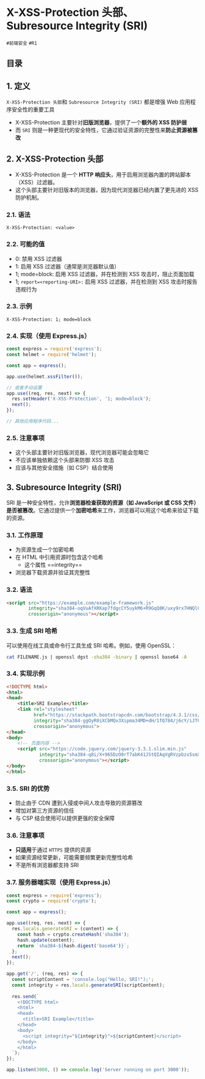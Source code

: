 
# X-XSS-Protection 头部、 Subresource Integrity (SRI)


`#前端安全`  `#R1` 


## 目录
<!-- toc -->
 ## 1. 定义 

`X-XSS-Protection 头部`和 `Subresource Integrity (SRI)` 都是增强 Web 应用程序安全性的重要工具
- X-XSS-Protection 主要针对**旧版浏览器**，提供了一个**额外的 XSS 防护层**
- 而 `SRI` 则是一种更现代的安全特性，它通过验证资源的完整性来**防止资源被篡改**

## 2. X-XSS-Protection 头部

- X-XSS-Protection 是一个 **HTTP 响应头**，用于启用浏览器内置的跨站脚本（XSS）过滤器。
- 这个头部主要针对旧版本的浏览器，因为现代浏览器已经内置了更先进的 XSS 防护机制。

### 2.1. 语法

```http
X-XSS-Protection: <value>
```

### 2.2. 可能的值

- 0: 禁用 XSS 过滤器
- 1: 启用 XSS 过滤器（通常是浏览器默认值）
- 1; mode=block: 启用 XSS 过滤器，并在检测到 XSS 攻击时，阻止页面加载
- 1; `report=<reporting-URI>:` 启用 XSS 过滤器，并在检测到 XSS 攻击时报告违规行为

### 2.3. 示例

```http
X-XSS-Protection: 1; mode=block
```

### 2.4. 实现（使用 Express.js）

```javascript hl:10
const express = require('express');
const helmet = require('helmet');

const app = express();

app.use(helmet.xssFilter());

// 或者手动设置
app.use((req, res, next) => {
  res.setHeader('X-XSS-Protection', '1; mode=block');
  next();
});

// 其他应用程序代码...
```

### 2.5. 注意事项

- 这个头部主要针对旧版浏览器，现代浏览器可能会忽略它
- 不应该单独依赖这个头部来防御 XSS 攻击
- 应该与其他安全措施（如 CSP）结合使用

## 3. Subresource Integrity (SRI)

SRI 是一种安全特性，允许**浏览器检查获取的资源（如 JavaScript 或 CSS 文件）是否被篡改**。它通过提供一个**加密哈希**来工作，浏览器可以用这个哈希来验证下载的资源。

### 3.1. 工作原理

- 为资源生成一个加密哈希
- 在 HTML 中引用资源时包含这个哈希
	- 这个属性 ==integrity==
- 浏览器下载资源并验证其完整性

### 3.2. 语法

```html hl:2
<script src="https://example.com/example-framework.js" 
        integrity="sha384-oqVuAfXRKap7fdgcCY5uykM6+R9GqQ8K/uxy9rx7HNQlGYl1kPzQho1wx4JwY8wC"
        crossorigin="anonymous"></script>
```

### 3.3. 生成 SRI 哈希

可以使用在线工具或命令行工具生成 SRI 哈希。例如，使用 OpenSSL：

```bash
cat FILENAME.js | openssl dgst -sha384 -binary | openssl base64 -A
```

### 3.4. 实现示例

```html hl:7,13
<!DOCTYPE html>
<html>
<head>
    <title>SRI Example</title>
    <link rel="stylesheet" 
          href="https://stackpath.bootstrapcdn.com/bootstrap/4.3.1/css/bootstrap.min.css" 
          integrity="sha384-ggOyR0iXCbMQv3Xipma34MD+dH/1fQ784/j6cY/iJTQUOhcWr7x9JvoRxT2MZw1T" 
          crossorigin="anonymous">
</head>
<body>
    <!-- 页面内容 -->
    <script src="https://code.jquery.com/jquery-3.3.1.slim.min.js" 
            integrity="sha384-q8i/X+965DzO0rT7abK41JStQIAqVgRVzpbzo5smXKp4YfRvH+8abtTE1Pi6jizo" 
            crossorigin="anonymous"></script>
</body>
</html>
```

### 3.5. SRI 的优势

- 防止由于 CDN 遭到入侵或中间人攻击导致的资源篡改
- 增加对第三方资源的信任
- 与 CSP 结合使用可以提供更强的安全保障

### 3.6. 注意事项

- **只适用**于通过 `HTTPS` 提供的资源
- 如果资源经常更新，可能需要频繁更新完整性哈希
- 不是所有浏览器都支持 SRI

### 3.7. 服务器端实现（使用 Express.js）

```javascript
const express = require('express');
const crypto = require('crypto');

const app = express();

app.use((req, res, next) => {
  res.locals.generateSRI = (content) => {
    const hash = crypto.createHash('sha384');
    hash.update(content);
    return `sha384-${hash.digest('base64')}`;
  };
  next();
});

app.get('/', (req, res) => {
  const scriptContent = 'console.log("Hello, SRI!");';
  const integrity = res.locals.generateSRI(scriptContent);
  
  res.send(`
    <!DOCTYPE html>
    <html>
    <head>
      <title>SRI Example</title>
    </head>
    <body>
      <script integrity="${integrity}">${scriptContent}</script>
    </body>
    </html>
  `);
});

app.listen(3000, () => console.log('Server running on port 3000'));
```

